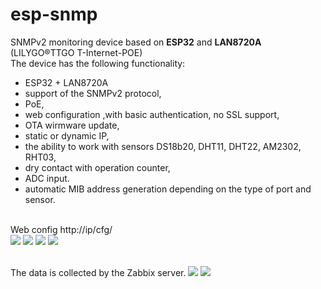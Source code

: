 # esp-snmp
SNMPv2 monitoring device based on <b>ESP32</b> and <b>LAN8720A</b> (LILYGO®TTGO T-Internet-POE)
<br>The device has the following functionality:
- ESP32 + LAN8720A
- support of the SNMPv2 protocol,
- PoE,
- web configuration ,with basic authentication, no SSL support,
- OTA wirmware update,
- static or dynamic IP,
- the ability to work with sensors DS18b20, DHT11, DHT22, AM2302, RHT03,
- dry contact with operation counter,
- ADC input.
- automatic MIB address generation depending on the type of port and sensor.
<br>
Web config http://ip/cfg/<br>

<img src="https://github.com/llams/esp-snmp/blob/main/img/MAIN.PNG">
<img src="https://github.com/llams/esp-snmp/blob/main/img/SNMP.PNG">
<img src="https://github.com/llams/esp-snmp/blob/main/img/IO.PNG">
<img src="https://github.com/llams/esp-snmp/blob/main/img/IO-DS.PNG">

<br>The data is collected by the Zabbix server.
<img src="https://github.com/llams/esp-snmp/blob/main/img/zabbix-data.PNG">
<img src="https://github.com/llams/esp-snmp/blob/main/img/zabbix-graph.PNG">
